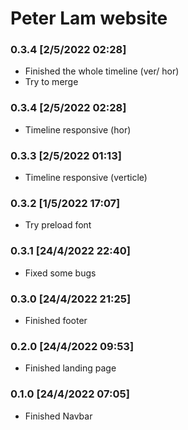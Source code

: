 # Peter Lam website

### 0.3.4 [2/5/2022 02:28]

- Finished the whole timeline (ver/ hor)
- Try to merge

### 0.3.4 [2/5/2022 02:28]

- Timeline responsive (hor)

### 0.3.3 [2/5/2022 01:13]

- Timeline responsive (verticle)

### 0.3.2 [1/5/2022 17:07]

- Try preload font

### 0.3.1 [24/4/2022 22:40]

- Fixed some bugs

### 0.3.0 [24/4/2022 21:25]

- Finished footer

### 0.2.0 [24/4/2022 09:53]

- Finished landing page
 
### 0.1.0 [24/4/2022 07:05]

- Finished Navbar